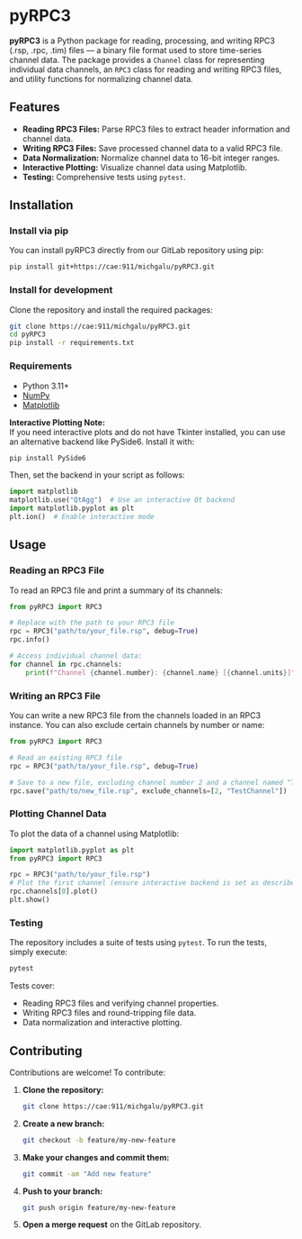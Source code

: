 # pyRPC3

**pyRPC3** is a Python package for reading, processing, and writing RPC3 (.rsp, .rpc, .tim) files — a binary file format used to store time-series channel data. The package provides a `Channel` class for representing individual data channels, an `RPC3` class for reading and writing RPC3 files, and utility functions for normalizing channel data.

## Features

- **Reading RPC3 Files:** Parse RPC3 files to extract header information and channel data.
- **Writing RPC3 Files:** Save processed channel data to a valid RPC3 file.
- **Data Normalization:** Normalize channel data to 16-bit integer ranges.
- **Interactive Plotting:** Visualize channel data using Matplotlib.
- **Testing:** Comprehensive tests using `pytest`.

## Installation


### Install via pip

You can install pyRPC3 directly from our GitLab repository using pip:

```bash
pip install git+https://cae:911/michgalu/pyRPC3.git
```

### Install for development

Clone the repository and install the required packages:

```bash
git clone https://cae:911/michgalu/pyRPC3.git
cd pyRPC3
pip install -r requirements.txt
```

### Requirements

- Python 3.11+
- [NumPy](https://numpy.org/)
- [Matplotlib](https://matplotlib.org/)

**Interactive Plotting Note:**  
If you need interactive plots and do not have Tkinter installed, you can use an alternative backend like PySide6. Install it with:

```bash
pip install PySide6
```

Then, set the backend in your script as follows:

```python
import matplotlib
matplotlib.use("QtAgg")  # Use an interactive Qt backend
import matplotlib.pyplot as plt
plt.ion()  # Enable interactive mode
```

## Usage

### Reading an RPC3 File

To read an RPC3 file and print a summary of its channels:

```python
from pyRPC3 import RPC3

# Replace with the path to your RPC3 file
rpc = RPC3("path/to/your_file.rsp", debug=True)
rpc.info()

# Access individual channel data:
for channel in rpc.channels:
    print(f"Channel {channel.number}: {channel.name} [{channel.units}]")
```

### Writing an RPC3 File

You can write a new RPC3 file from the channels loaded in an RPC3 instance. You can also exclude certain channels by number or name:

```python
from pyRPC3 import RPC3

# Read an existing RPC3 file
rpc = RPC3("path/to/your_file.rsp", debug=True)

# Save to a new file, excluding channel number 2 and a channel named "TestChannel"
rpc.save("path/to/new_file.rsp", exclude_channels=[2, "TestChannel"])
```

### Plotting Channel Data

To plot the data of a channel using Matplotlib:

```python
import matplotlib.pyplot as plt
from pyRPC3 import RPC3

rpc = RPC3("path/to/your_file.rsp")
# Plot the first channel (ensure interactive backend is set as described above)
rpc.channels[0].plot()
plt.show()
```

### Testing

The repository includes a suite of tests using `pytest`. To run the tests, simply execute:

```bash
pytest
```

Tests cover:
- Reading RPC3 files and verifying channel properties.
- Writing RPC3 files and round-tripping file data.
- Data normalization and interactive plotting.

## Contributing

Contributions are welcome! To contribute:

1. **Clone the repository:**

   ```bash
   git clone https://cae:911/michgalu/pyRPC3.git
   ```

2. **Create a new branch:**

   ```bash
   git checkout -b feature/my-new-feature
   ```

3. **Make your changes and commit them:**

   ```bash
   git commit -am "Add new feature"
   ```

4. **Push to your branch:**

   ```bash
   git push origin feature/my-new-feature
   ```

5. **Open a merge request** on the GitLab repository.


